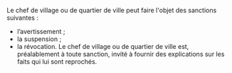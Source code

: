 Le chef de village ou de quartier de ville peut faire l'objet des sanctions suivantes :
- l’avertissement ;
- la suspension ;
- la révocation.
Le chef de village ou de quartier de ville est, préalablement à toute sanction, invité à fournir des explications sur les faits qui lui sont reprochés.